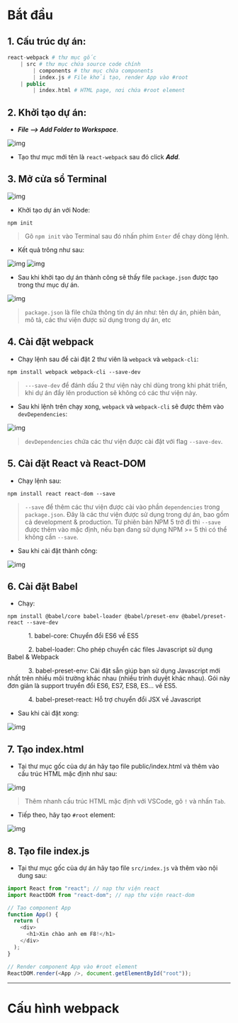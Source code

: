 # Bắt đầu

## 1. Cấu trúc dự án:

```php
react-webpack # thư mục gốc
    | src # thư mục chứa source code chính
        | components # thư mục chứa components
        | index.js # File khởi tạo, render App vào #root
    | public
        | index.html # HTML page, nơi chứa #root element
```

## 2. Khởi tạo dự án:

- **_File --> Add Folder to Workspace_**.

![img](https://cdn.fullstack.edu.vn/f8-learning/blog_posts/279/6153cea07e4ad.png)

- Tạo thư mục mới tên là `react-webpack` sau đó click **_Add_**.

## 3. Mở cửa sổ Terminal

![img](https://cdn.fullstack.edu.vn/f8-learning/blog_posts/279/6153cff03a78c.png)

- Khởi tạo dự án với Node:

```
npm init
```

> Gõ `npm init` vào Terminal sau đó nhấn phím `Enter` để chạy dòng lệnh.

- Kết quả trông như sau:

![img](https://cdn.fullstack.edu.vn/f8-learning/blog_posts/279/6153d075949da.png)
![img](https://cdn.fullstack.edu.vn/f8-learning/blog_posts/279/6153d1067cfd9.png)

- Sau khi khởi tạo dự án thành công sẽ thấy file `package.json` được tạo trong thư mục dự án.

![img](https://cdn.fullstack.edu.vn/f8-learning/blog_posts/279/6153d1ac97279.png)

> `package.json` là file chứa thông tin dự án như: tên dự án, phiên bản, mô tả, các thư viện được sử dụng trong dự án, etc

## 4. Cài đặt webpack

- Chạy lệnh sau để cài đặt 2 thư viên là `webpack` và `webpack-cli`:

```
npm install webpack webpack-cli --save-dev
```

> `---save-dev` để đánh dấu 2 thư viện này chỉ dùng trong khi phát triển, khi dự án đẩy lên production sẽ không có các thư viện này.

- Sau khi lệnh trên chạy xong, `webpack` và `webpack-cli` sẽ được thêm vào `devDependencies`:

![img](https://cdn.fullstack.edu.vn/f8-learning/blog_posts/279/6153d30c70fe1.png)

> `devDependencies` chứa các thư viện được cài đặt với flag `--save-dev`.

## 5. Cài đặt React và React-DOM

- Chạy lệnh sau:

```
npm install react react-dom --save
```

> `--save` để thêm các thư viện được cài vào phần `dependencies` trong `package.json`. Đây là các thư viện được sử dụng trong dự án, bao gồm cả development & production. Từ phiên bản NPM 5 trở đi thì `--save` được thêm vào mặc định, nếu bạn đang sử dụng NPM >= 5 thì có thể không cần `--save`.

- Sau khi cài đặt thành công:

![img](https://cdn.fullstack.edu.vn/f8-learning/blog_posts/279/6153d48aac6dc.png)

## 6. Cài đặt Babel

- Chạy:

```
npm install @babel/core babel-loader @babel/preset-env @babel/preset-react --save-dev
```

&nbsp;&nbsp;&nbsp;&nbsp;&nbsp;&nbsp;&nbsp;&nbsp;&nbsp;&nbsp;&nbsp;&nbsp;1. babel-core: Chuyển đổi ES6 về ES5

&nbsp;&nbsp;&nbsp;&nbsp;&nbsp;&nbsp;&nbsp;&nbsp;&nbsp;&nbsp;&nbsp;&nbsp;2. babel-loader: Cho phép chuyển các files Javascript sử dụng Babel & Webpack

&nbsp;&nbsp;&nbsp;&nbsp;&nbsp;&nbsp;&nbsp;&nbsp;&nbsp;&nbsp;&nbsp;&nbsp;3. babel-preset-env: Cài đặt sẵn giúp bạn sử dụng Javascript mới nhất trên nhiều môi trường khác nhau (nhiều trình duyệt khác nhau). Gói này đơn giản là support truyển đổi ES6, ES7, ES8, ES… về ES5.

&nbsp;&nbsp;&nbsp;&nbsp;&nbsp;&nbsp;&nbsp;&nbsp;&nbsp;&nbsp;&nbsp;&nbsp;4. babel-preset-react: Hỗ trợ chuyển đổi JSX về Javascript

- Sau khi cài đặt xong:

![img](https://cdn.fullstack.edu.vn/f8-learning/blog_posts/279/6153d78206359.png)

## 7. Tạo index.html

- Tại thư mục gốc của dự án hãy tạo file public/index.html và thêm vào cấu trúc HTML mặc định như sau:

![img](https://cdn.fullstack.edu.vn/f8-learning/blog_posts/279/6153de515c5c2.png)

> Thêm nhanh cấu trúc HTML mặc định với VSCode, gõ `!` và nhấn `Tab`.

- Tiếp theo, hãy tạo `#root` element:

![img](https://cdn.fullstack.edu.vn/f8-learning/blog_posts/279/6153e0f670e43.png)

## 8. Tạo file index.js

- Tại thư mục gốc của dự án hãy tạo file `src/index.js` và thêm vào nội dung sau:

```javascript
import React from "react"; // nạp thư viện react
import ReactDOM from "react-dom"; // nạp thư viện react-dom

// Tạo component App
function App() {
  return (
    <div>
      <h1>Xin chào anh em F8!</h1>
    </div>
  );
}

// Render component App vào #root element
ReactDOM.render(<App />, document.getElementById("root"));
```

---

# Cấu hình webpack
